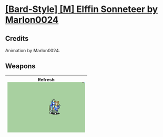 # [\[Bard-Style\] \[M\] Elffin Sonneteer by Marlon0024](./)
## Credits

Animation by Marlon0024.

## Weapons

| <b>Refresh</b><br/><img alt="Refresh animation" src="./8.%20Refresh/Refresh.gif"/> |
| :---: |
